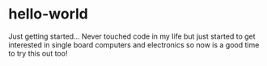 # hello-world
Just getting started...
Never touched code in my life but just started to get interested in single board computers and electronics so now is a good time to try this out too!
